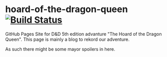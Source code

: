 # hoard-of-the-dragon-queen [![Build Status](https://travis-ci.org/Endron/hoard-of-the-dragon-queen.svg)](https://travis-ci.org/Endron/hoard-of-the-dragon-queen)
GitHub Pages Site for D&D 5th edition advanture "The Hoard of the Dragon Queen".
This page is mainly a blog to rekord our adventure.

As such there might be some mayor spoilers in here.
